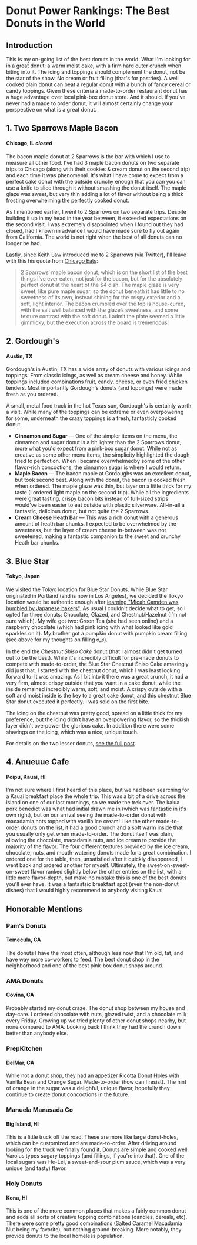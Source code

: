 # Donut Power Rankings: The Best Donuts in the World

## Introduction
This is my on-going list of the best donuts in the world. What I'm looking for in a great donut: a warm moist cake, with a firm hard outer crunch when biting into it. The icing and toppings should complement the donut, not be the star of the show. No cream or fruit filling (that's for pastries). A well cooked plain donut can beat a regular donut with a bunch of fancy cereal or candy toppings. Given these criteria a made-to-order restaurant donut has a huge advantage over local pink-box donut store. And it should. If you've never had a made to order donut, it will almost certainly change your perspective on what is a great donut.

## 1. Two Sparrows Maple Bacon
#### Chicago, IL _closed_
The bacon maple donut at 2 Sparrows is the bar with which I use to measure all other food. I've had 3 maple bacon donuts on two separate trips to Chicago (along with their cookies & cream donut on the second trip) and each time it was phenomenal. It's what I have come to expect from a perfect cake donut with the outside crunchy enough that you can you can use a knife to slice through it without smashing the donut itself. The maple glaze was sweet, but very thin adding a lot of flavor without being a thick frosting overwhelming the perfectly cooked donut. 

As I mentioned earlier, I went to 2 Sparrows on two separate trips. Despite building it up in my head in the year between, it exceeded expectations on the second visit. I was extremely disappointed when I found out they had closed, had I known in advance I would have made sure to fly out again from California. The world is not right when the best of all donuts can no longer be had.

Lastly, since Keith Law introduced me to 2 Sparrows (via Twitter), I'll leave with this his quote from [Chicago Eats](http://meadowparty.com/blog/2012/08/21/chicago-eats-2/): 
>2 Sparrows‘ maple bacon donut, which is on the short list of the best things I’ve ever eaten, not just for the bacon, but for the absolutely perfect donut at the heart of the $4 dish. The maple glaze is very sweet, like pure maple sugar, so the donut beneath it has little to no sweetness of its own, instead shining for the crispy exterior and a soft, light interior. The bacon crumbled over the top is house-cured, with the salt well balanced with the glaze’s sweetness, and some texture contrast with the soft donut. I admit the plate seemed a little gimmicky, but the execution across the board is tremendous.

## 2. Gordough's
#### Austin, TX
Gordough's in Austin, TX has a wide array of donuts with various icings and toppings. From classic icings, as well as cream cheese and honey. While toppings included combinations fruit, candy, cheese, or even fried chicken tenders. Most importantly Gordough's donuts (and toppings) were made fresh as you ordered. 

A small, metal food truck in the hot Texas sun, Gordough's is certainly worth a visit. While many of the toppings can be extreme or even overpowering for some, underneath the crazy toppings is a fresh, fantasticly cooked donut. 

 * **Cinnamon and Sugar** — One of the simpler items on the menu, the cinnamon and sugar donut is a bit lighter than the 2 Sparrows donut, more what you'd expect from a pink-box sugar donut. While not as creative as some other menu items, the simplicity highlighted the dough fried to perfection. When I became overwhelmedby some of the other flavor-rich concoctions, the cinnamon sugar is where I would return.
 * **Maple Bacon** — The bacon maple at Gordoughs was an excellent donut, but took second best. Along with the donut, the bacon is cooked fresh when ordered. The maple glaze was thin, but layer on a little thick for my taste (I ordered light maple on the second trip). While all the ingredients were great tasting, crispy bacon bits instead of full-sized strips would've been easier to eat outside with plastic silverware. All-in-all a fantastic, delicious donut, but not quite the 2 Sparrows.
 * **Cream Cheese Heath Bar** — This was a rich donut with a generous amount of heath bar chunks. I expected to be overwhelmed by the sweetness, but the layer of cream cheese in-between was not sweetened, making a fantastic companion to the sweet and crunchy Heath bar chunks. 

## 3. Blue Star
#### Tokyo, Japan
We visited the Tokyo location for Blue Star Donuts. While Blue Star originated in Portland (and is now in Los Angeles), we decided the Tokyo location would be authentic enough after [learning "Micah Camden was humbled by Japanese bakers"](https://www.pdxmonthly.com/articles/2015/4/24/3-things-i-learned-opening-a-pdx-doughnut-shop-in-japan). As usual I couldn't decide what to get, so I opted for three donuts: Chocolate, Glazed, and Chestnut/Hazelnut (I’m not sure which). My wife got two: Green Tea (she had seen online) and a raspberry chocolate (which had pink icing with what looked like gold sparkles on it). My brother got a pumpkin donut with pumpkin cream filling (see above for my thoughts on filling ಠ_ಠ).

In the end the _Chestnut Shiso Cake_ donut (that I almost didn't get turned out to be the best). While it's incredibly difficult for pre-made donuts to compete with made-to-order, the Blue Star Chestnut Shiso Cake amazingly did just that. I started with the chestnut donut, which I was least looking forward to. It was amazing. As I bit into it there was a great crunch, it had a very firm, almost crispy outside that you want in a cake donut, while the inside remained incredibly warm, soft, and moist. A crispy outside with a soft and moist inside is the key to a great cake donut, and this chestnut Blue Star donut executed it perfectly. I was sold on the first bite.

The icing on the chestnut was pretty good, spread on a little thick for my preference, but the icing didn’t have an overpowering flavor, so the thickish layer didn’t overpower the glorious cake. In addition there were some shavings on the icing, which was a nice, unique touch.

For details on the two lesser donuts, [see the full post](../TODO).

## 4. Anueuue Cafe
#### Poipu, Kauai, HI
I'm not sure where I first heard of this place, but we had been searching for a Kauai breakfast place the whole trip. This was a bit of a drive across the island on one of our last mornings, so we made the trek over. The kalua pork benedict was what had initial drawn me in (which was fantastic in it's own right), but on our arrival seeing the made-to-order donut with macadamia nots topped with vanilla ice cream! Like the other made-to-order donuts on the list, it had a good crunch and a soft warm inside that you usually only get when made-to-order. The donut itself was plain, allowing the chocolate, macadamia nuts, and ice cream to provide the majority of the flavor. The four different textures provided by the ice cream, chocolate, nuts, and mouth-watering donuts made for a great combination. I ordered one for the table, then, unsatisfied after it quickly disapperaed, I went back and ordered another for myself. Ultimately, the sweet-on-sweet-on-sweet flavor ranked slightly below the other entries on the list, with a little more flavor-depth, but make no mistake this is one of the best donuts you'll ever have. It was a fantastsic breakfast spot (even the non-donut dishes) that I would highly recommend to anybody visiting Kauai.


## Honorable Mentions
### Pam's Donuts
#### Temecula, CA
The donuts I have the most often, although less now that I'm old, fat, and have way more co-workers to feed. The best donut shop in the neighborhood and one of the best pink-box donut shops around.

### AMA Donuts
#### Covina, CA
Probably started my donut craze. The donut shop between my house and day-care. I ordered chocolate with nuts, glazed twist, and a chocolate milk every Friday. Growing up we tried plenty of other donut shops nearby, but none compared to AMA. Looking back I think they had the crunch down better than anybody else. 

### PrepKitchen
#### DelMar, CA
While not a donut shop, they had an appetizer Ricotta Donut Holes with Vanilla Bean and Orange Sugar. Made-to-order (how can I resist). The hint of orange in the sugar was a delighful, unique flavor, hopefully they continue to create donut concoctions in the future.

### Manuela Manasada Co
#### Big Island, HI
This is a little truck off the road. These are more like large donut-holes, which can be customized and are made-to-order. After driving around looking for the truck we finally found it. Donuts are simple and cooked well. Varoius types sugary toppings (and fillings, if you're into that). One of the local sugars was He-Lei, a sweet-and-sour plum sauce, which was a very unique (and tasty) flavor.

### Holy Donuts
#### Kona, HI
This is one of the more common places that makes a fairly common donut and adds all sorts of creative topping combinations (candies, cereals, etc). There were some pretty good combinations (Salted Caramel Macadamia Nut being my favorite), but nothing ground-breaking. More notably, they provide donuts to the local homeless population. 
